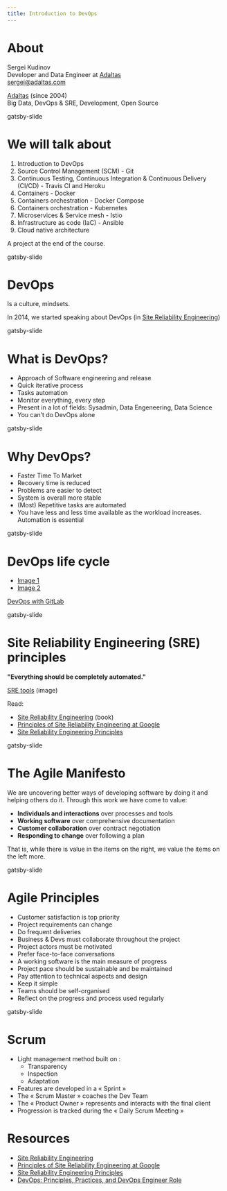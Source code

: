 ```yaml
---
title: Introduction to DevOps
---
```


# About

Sergei Kudinov   
Developer and Data Engineer at [Adaltas](https://www.adaltas.com/)   
sergei@adaltas.com

[Adaltas](https://www.adaltas.com/) (since 2004)   
Big Data, DevOps & SRE, Development, Open Source

gatsby-slide

# We will talk about

1. Introduction to DevOps
2. Source Control Management (SCM) - Git
3. Continuous Testing, Continuous Integration & Continuous Delivery (CI/CD) - Travis CI and Heroku
4. Containers - Docker
5. Containers orchestration - Docker Compose
6. Containers orchestration - Kubernetes
7. Microservices & Service mesh - Istio
8. Infrastructure as code (IaC) - Ansible
9. Cloud native architecture

A project at the end of the course.

gatsby-slide

# DevOps

Is a culture, mindsets.

In 2014, we started speaking about DevOps (in [Site Reliability Engineering](https://landing.google.com/sre/books/))

gatsby-slide

# What is DevOps?

- Approach of Software engineering and release
- Quick iterative process
- Tasks automation
- Monitor everything, every step
- Present in a lot of fields: Sysadmin, Data Engeneering, Data Science
- You can’t do DevOps alone

gatsby-slide

# Why DevOps?

- Faster Time To Market
- Recovery time is reduced
- Problems are easier to detect
- System is overall more stable
- (Most) Repetitive tasks are automated
- You have less and less time available as the workload increases. Automation is essential

gatsby-slide

# DevOps life cycle

- [Image 1](https://www.compuware.com/wp-content/uploads/2019/12/DevOps_Infinity_Loop-1024x506.png)
- [Image 2](https://www.markerbench.com/assets/512px-Devops-toolchain-87517177fde0796fcddf9f6ef08da03a43bb973206101589d4bf0bf7f61960ad.png)

[DevOps with GitLab](https://about.gitlab.com/stages-devops-lifecycle/)

gatsby-slide

# Site Reliability Engineering (SRE) principles

**"Everything should be completely automated."**

[SRE tools](https://pbs.twimg.com/media/C6O9xBkWAAAo3a6?format=jpg&name=medium) (image)

Read:
- [Site Reliability Engineering](https://landing.google.com/sre/books/) (book)
- [Principles of Site Reliability Engineering at Google](https://medium.com/@jdavidmitchell/principles-of-site-reliability-engineering-at-google-8382b054e498)
- [Site Reliability Engineering Principles](https://medium.com/@alexbmeng/site-reliability-engineering-principals-fd52229bfcd6)

gatsby-slide

# The Agile Manifesto

We are uncovering better ways of developing software by doing it and helping others do it. Through this work we have come to value:

- **Individuals and interactions** over processes and tools
- **Working software** over comprehensive documentation
- **Customer collaboration** over contract negotiation
- **Responding to change** over following a plan

That is, while there is value in the items on the right, we value the items on the left more.

gatsby-slide

# Agile Principles

- Customer satisfaction is top priority
- Project requirements can change
- Do frequent deliveries
- Business & Devs must collaborate throughout the project
- Project actors must be motivated
- Prefer face-to-face conversations
- A working software is the main measure of progress
- Project pace should be sustainable and be maintained
- Pay attention to technical aspects and design
- Keep it simple
- Teams should be self-organised
- Reflect on the progress and process used regularly

gatsby-slide

# Scrum

- Light management method built on :
  - Transparency
  - Inspection
  - Adaptation
- Features are developed in a « Sprint »
- The « Scrum Master » coaches the Dev Team
- The « Product Owner » represents and interacts with the final client
- Progression is tracked during the « Daily Scrum Meeting »

# Resources

- [Site Reliability Engineering](https://landing.google.com/sre/books/)
- [Principles of Site Reliability Engineering at Google](https://medium.com/@jdavidmitchell/principles-of-site-reliability-engineering-at-google-8382b054e498)
- [Site Reliability Engineering Principles](https://medium.com/@alexbmeng/site-reliability-engineering-principals-fd52229bfcd6)
- [DevOps: Principles, Practices, and DevOps Engineer Role](https://www.altexsoft.com/blog/engineering/devops-principles-practices-and-devops-engineer-role/)
